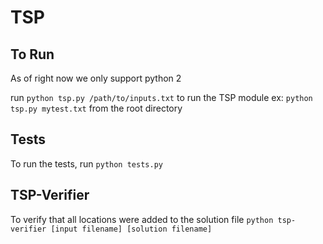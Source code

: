 # TSP
## To Run
As of right now we only support python 2

run
`python tsp.py /path/to/inputs.txt`
to run the TSP module
ex:
`python tsp.py mytest.txt`
from the root directory

## Tests
To run the tests,
run
`python tests.py`

## TSP-Verifier
To verify that all locations were added to the solution file
`python tsp-verifier [input filename] [solution filename]`
